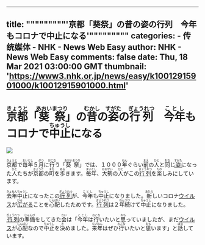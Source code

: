 
---
title: """""""""'京都「葵祭」の昔の姿の行列　今年もコロナで中止になる'"""""""""
categories: 
    - 传统媒体
    - NHK - News Web Easy
author: NHK - News Web Easy
comments: false
date: Thu, 18 Mar 2021 03:00:00 GMT
thumbnail: 'https://www3.nhk.or.jp/news/easy/k10012915901000/k10012915901000.html'
---

<div>   
<h1><ruby>京都<rt>きょうと</rt></ruby>「<ruby>葵祭<rt>あおいまつり</rt></ruby>」の<ruby>昔<rt>むかし</rt></ruby>の<ruby>姿<rt>すがた</rt></ruby>の<ruby>行列<rt>ぎょうれつ</rt></ruby>　<ruby>今年<rt>ことし</rt></ruby>もコロナで<ruby>中止<rt>ちゅうし</rt></ruby>になる</h1><img src="https://www3.nhk.or.jp/news/easy/k10012915901000/k10012915901000.html" referrerpolicy="no-referrer"><br>
                <p><span class="colorL"><ruby>京都<rt>きょうと</rt></ruby></span>で<ruby>毎年<rt>まいとし</rt></ruby>５<ruby>月<rt>がつ</rt></ruby>に<ruby>行<rt>おこな</rt></ruby>う「<ruby>葵祭<rt>あおいまつり</rt></ruby>」では、１０００<ruby>年<rt>ねん</rt></ruby>ぐらい<ruby>前<rt>まえ</rt></ruby>の<ruby>人<rt>ひと</rt></ruby>と<ruby>同<rt>おな</rt></ruby>じ<a href="javascript:void(0)" class="dicWin" id="id-0000"><ruby><span class="under">姿</span><rt>すがた</rt></ruby></a>になった<ruby>人<rt>ひと</rt></ruby>たちが<span class="colorL"><ruby>京都<rt>きょうと</rt></ruby></span>の<ruby>町<rt>まち</rt></ruby>を<ruby>歩<rt>ある</rt></ruby>きます。<ruby>毎年<rt>まいとし</rt></ruby>、<ruby>大勢<rt>おおぜい</rt></ruby>の<ruby>人<rt>ひと</rt></ruby>がこの<a href="javascript:void(0)" class="dicWin" id="id-0001"><ruby><span class="under">行列</span><rt>ぎょうれつ</rt></ruby></a>を<ruby>楽<rt>たの</rt></ruby>しみにしています。</p>
<p><ruby>去年<rt>きょねん</rt></ruby><ruby>中止<rt>ちゅうし</rt></ruby>になったこの<a href="javascript:void(0)" class="dicWin" id="id-0001"><ruby><span class="under">行列</span><rt>ぎょうれつ</rt></ruby></a>が、<ruby>今年<rt>ことし</rt></ruby>も<ruby>中止<rt>ちゅうし</rt></ruby>になりました。<ruby>新<rt>あたら</rt></ruby>しいコロナ<a href="javascript:void(0)" class="dicWin" id="id-0002"><span class="under">ウイルス</span></a>が<a href="javascript:void(0)" class="dicWin" id="id-0003"><ruby><span class="under">広</span><rt>ひろ</rt></ruby><span class="under">がる</span></a>ことを<ruby>心配<rt>しんぱい</rt></ruby>したためです。<a href="javascript:void(0)" class="dicWin" id="id-0001"><ruby><span class="under">行列</span><rt>ぎょうれつ</rt></ruby></a>は２<ruby>年<rt>ねん</rt></ruby><ruby>続<rt>つづ</rt></ruby>けて<ruby>中止<rt>ちゅうし</rt></ruby>になりました。</p>
<p><a href="javascript:void(0)" class="dicWin" id="id-0001"><ruby><span class="under">行列</span><rt>ぎょうれつ</rt></ruby></a>の<ruby>準備<rt>じゅんび</rt></ruby>をしてきた<ruby>会<rt>かい</rt></ruby>は「<ruby>今年<rt>ことし</rt></ruby>は<ruby>行<rt>おこな</rt></ruby>いたいと<ruby>思<rt>おも</rt></ruby>っていましたが、まだ<a href="javascript:void(0)" class="dicWin" id="id-0002"><span class="under">ウイルス</span></a>が<ruby>心配<rt>しんぱい</rt></ruby>なので<ruby>中止<rt>ちゅうし</rt></ruby>を<ruby>決<rt>き</rt></ruby>めました。<ruby>来年<rt>らいねん</rt></ruby>はぜひ<ruby>行<rt>おこな</rt></ruby>いたいと<ruby>思<rt>おも</rt></ruby>います」と<ruby>話<rt>はな</rt></ruby>しています。</p>
<p></p>
<p></p>
              
</div>
            